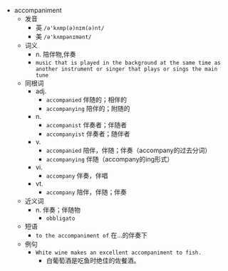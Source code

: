 - accompaniment
  - 发音
    - 英 `/ə'kʌmp(ə)nɪm(ə)nt/`
    - 美 `/ə'kʌmpənɪmənt/`
  - 词义
    - n. 陪伴物,伴奏
    - `music that is played in the background at the same time as another instrument or singer that plays or sings the main tune`
  - 同根词
    - adj.
      - `accompanied` 伴随的；相伴的
      - `accompanying` 陪伴的；附随的
    - n.
      - `accompanist` 伴奏者；伴随者
      - `accompanyist` 伴奏者；随伴者
    - v.
      - `accompanied` 陪伴，伴随；伴奏（accompany的过去分词）
      - `accompanying` 伴随（accompany的ing形式）
    - vi.
      - `accompany` 伴奏，伴唱
    - vt.
      - `accompany` 陪伴，伴随；伴奏
  - 近义词
    - n. 伴奏；伴随物
      - `obbligato`
  - 短语
    - `to the accompaniment of` 在…的伴奏下 
  - 例句
    - `White wine makes an excellent accompaniment to fish.`
      - 白葡萄酒是吃鱼时绝佳的佐餐酒。

